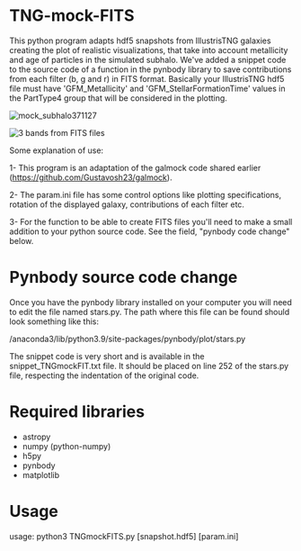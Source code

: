 # TNG-mock-FITS
This python program adapts hdf5 snapshots from IllustrisTNG galaxies creating the plot of realistic visualizations, that take into account metallicity and age of particles in the simulated subhalo. We've added a snippet code to the source code of a function in the pynbody library to save contributions from each filter (b, g and r) in FITS format.
Basically your IllustrisTNG hdf5 file must have 'GFM_Metallicity' and 'GFM_StellarFormationTime' values in the PartType4 group that will be considered in the plotting.

![mock_subhalo371127](https://github.com/Gustavosh23/TNG-mock-FITS/assets/84388472/64770aad-070b-491b-bc2e-0daeaab7d87e)

![3 bands from FITS files](https://github.com/Gustavosh23/TNG-mock-FITS/assets/84388472/00385114-7942-4592-842c-317bf9b61536)


Some explanation of use:

1- This program is an adaptation of the galmock code shared earlier (https://github.com/Gustavosh23/galmock).

2- The param.ini file has some control options like plotting specifications, rotation of the displayed galaxy, contributions of each filter etc.

3- For the function to be able to create FITS files you'll need to make a small addition to your python source code. See the field, "pynbody code change" below.

# Pynbody source code change
Once you have the pynbody library installed on your computer you will need to edit the file named stars.py. The path where this file can be found should look something like this:

/anaconda3/lib/python3.9/site-packages/pynbody/plot/stars.py

The snippet code is very short and is available in the snippet_TNGmockFIT.txt file. It should be placed on line 252 of the stars.py file, respecting the indentation of the original code. 

# Required libraries
* astropy
* numpy (python-numpy)
* h5py
* pynbody
* matplotlib

# Usage
 usage: python3 TNGmockFITS.py [snapshot.hdf5] [param.ini]

